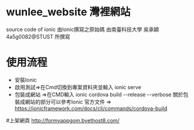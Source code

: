 # wunlee_website 灣裡網站
 source code of ionic 由Ionic撰寫之原始碼
 由南臺科技大學 吳承穎 4a5g0082@STUST 所撰寫
 
# 使用流程
 * 安裝Ionic
 * 啟用測試=>在Cmd切換到專案資料夾並輸入 ionic serve
 * 包裝成網站 =>在CMD輸入 ionic cordova build --release --verbose
 關於包裝成網站的部分可以參考Ionic 官方文件 => https://ionicframework.com/docs/cli/commands/cordova-build

#上架網頁
 http://formyappgom.byethost8.com/